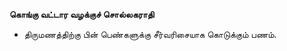 **கொங்கு வட்டார வழக்குச் சொல்லகராதி**
- திருமணத்திற்கு பின் பெண்களுக்கு சீர்வரிசையாக கொடுக்கும் பணம்.

